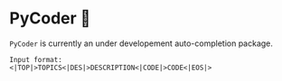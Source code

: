 # PyCoder 🐍

```PyCoder``` is currently an under developement auto-completion package.

```
Input format:
<|TOP|>TOPICS<|DES|>DESCRIPTION<|CODE|>CODE<|EOS|>
```
